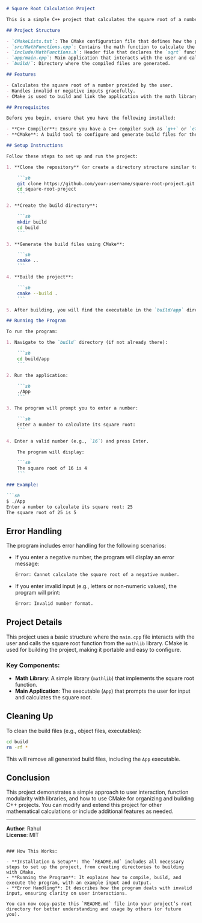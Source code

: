 ```markdown
# Square Root Calculation Project

This is a simple C++ project that calculates the square root of a number entered by the user. The project demonstrates the use of CMake for project setup, library linking, and basic input/output operations in C++.

## Project Structure

- `CMakeLists.txt`: The CMake configuration file that defines how the project is built.
- `src/MathFunctions.cpp`: Contains the math function to calculate the square root.
- `include/MathFunctions.h`: Header file that declares the `sqrt` function.
- `app/main.cpp`: Main application that interacts with the user and calls the math library.
- `build/`: Directory where the compiled files are generated.

## Features

- Calculates the square root of a number provided by the user.
- Handles invalid or negative inputs gracefully.
- CMake is used to build and link the application with the math library.

## Prerequisites

Before you begin, ensure that you have the following installed:

- **C++ Compiler**: Ensure you have a C++ compiler such as `g++` or `clang++`.
- **CMake**: A build tool to configure and generate build files for the project.

## Setup Instructions

Follow these steps to set up and run the project:

1. **Clone the repository** (or create a directory structure similar to this):

    ```sh
    git clone https://github.com/your-username/square-root-project.git
    cd square-root-project
    ```

2. **Create the build directory**:

    ```sh
    mkdir build
    cd build
    ```

3. **Generate the build files using CMake**:

    ```sh
    cmake ..
    ```

4. **Build the project**:

    ```sh
    cmake --build .
    ```

5. After building, you will find the executable in the `build/app` directory.

## Running the Program

To run the program:

1. Navigate to the `build` directory (if not already there):

    ```sh
    cd build/app
    ```

2. Run the application:

    ```sh
    ./App
    ```

3. The program will prompt you to enter a number:

    ```sh
    Enter a number to calculate its square root:
    ```

4. Enter a valid number (e.g., `16`) and press Enter.

    The program will display:

    ```sh
    The square root of 16 is 4
    ```

### Example:

```sh
$ ./App
Enter a number to calculate its square root: 25
The square root of 25 is 5
```

## Error Handling

The program includes error handling for the following scenarios:

- If you enter a negative number, the program will display an error message:

    ```sh
    Error: Cannot calculate the square root of a negative number.
    ```

- If you enter invalid input (e.g., letters or non-numeric values), the program will print:

    ```sh
    Error: Invalid number format.
    ```

## Project Details

This project uses a basic structure where the `main.cpp` file interacts with the user and calls the square root function from the `mathlib` library. CMake is used for building the project, making it portable and easy to configure.

### Key Components:
- **Math Library**: A simple library (`mathlib`) that implements the square root function.
- **Main Application**: The executable (`App`) that prompts the user for input and calculates the square root.

## Cleaning Up

To clean the build files (e.g., object files, executables):

```sh
cd build
rm -rf *
```

This will remove all generated build files, including the `App` executable.

## Conclusion

This project demonstrates a simple approach to user interaction, function modularity with libraries, and how to use CMake for organizing and building C++ projects. You can modify and extend this project for other mathematical calculations or include additional features as needed.

---

**Author**: Rahul  
**License**: MIT
```

### How This Works:

- **Installation & Setup**: The `README.md` includes all necessary steps to set up the project, from creating directories to building with CMake.
- **Running the Program**: It explains how to compile, build, and execute the program, with an example input and output.
- **Error Handling**: It describes how the program deals with invalid input, ensuring clarity on user interactions.

You can now copy-paste this `README.md` file into your project’s root directory for better understanding and usage by others (or future you).
